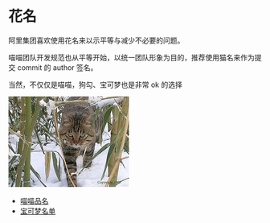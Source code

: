 # 花名

阿里集团喜欢使用花名来以示平等与减少不必要的问题。

喵喵团队开发规范也从平等开始，以统一团队形象为目的，推荐使用猫名来作为提交 commit 的 author 签名。

当然，不仅仅是喵喵，狗勾、宝可梦也是非常 ok 的选择

![](../images/Dragon_Li_-_Li_Hua_Mau1.jpeg)

- [喵喵品名](https://en.wikipedia.org/wiki/List_of_cat_breeds)
- [宝可梦名单](https://github.com/sindresorhus/pokemon/blob/main/data/en.json)
